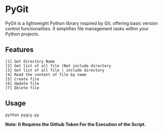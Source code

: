 # PyGit  

PyGit is a lightweight Python library inspired by Git, offering basic version control functionalities. It simplifies file management tasks within your Python projects.

## Features
```
[1] Get directory Name
[2] Get list of all file (Not include directory
[3] Get list of all file ( include directory
[4] Read the content of file by name
[5] Create file
[6] Update file
[7] Delete file
 ```
## Usage

```
python pygiy.py
```

**Note: It Requires the Github Token For the Execution of the Script.**
